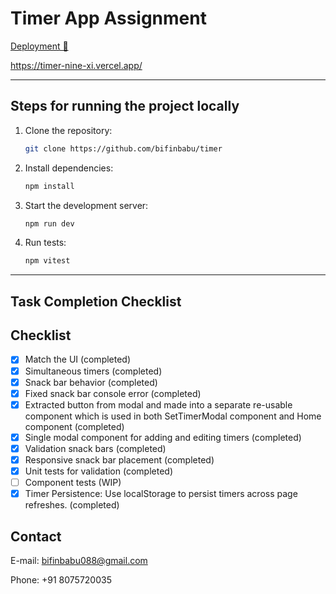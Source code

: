 # Timer App Assignment
[Deployment 🚀](https://timer-nine-xi.vercel.app/)

https://timer-nine-xi.vercel.app/

---

## **Steps for running the project locally**

1. Clone the repository:  
   ```bash
   git clone https://github.com/bifinbabu/timer
   ```

2. Install dependencies:  
   ```bash
   npm install
   ```

3. Start the development server:  
   ```bash
   npm run dev
   ```

4. Run tests:  
   ```bash
   npm vitest

---

## **Task Completion Checklist**

## Checklist

- [x] Match the UI (completed)
- [x] Simultaneous timers (completed)
- [x] Snack bar behavior (completed)
- [x] Fixed snack bar console error (completed)
- [x] Extracted button from modal and made into a separate re-usable component which is used in both SetTimerModal component and Home component (completed)
- [x] Single modal component for adding and editing timers (completed)
- [x] Validation snack bars (completed)
- [x] Responsive snack bar placement (completed)
- [x] Unit tests for validation (completed)
- [ ] Component tests (WIP)
- [x] Timer Persistence: Use localStorage to persist timers across page refreshes. (completed)

## **Contact**

E-mail: bifinbabu088@gmail.com

Phone: +91 8075720035
